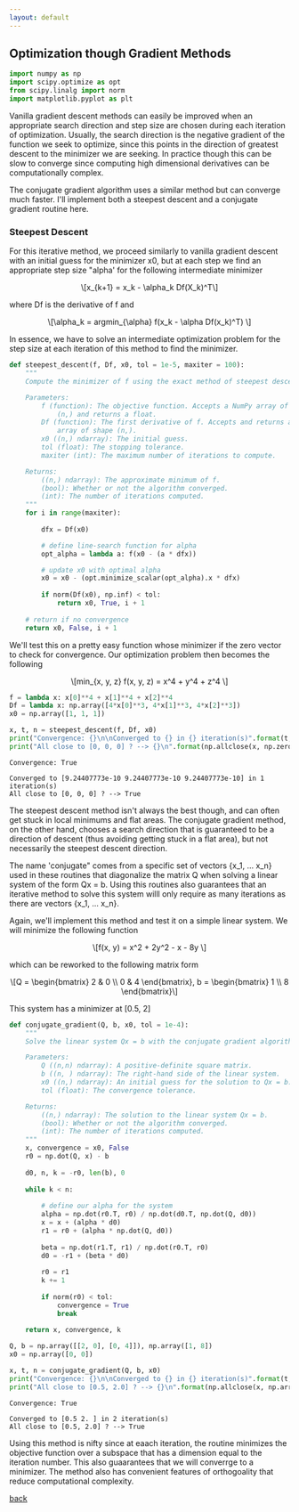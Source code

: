 ```yaml
---
layout: default
---
```


## Optimization though Gradient Methods 

<script type="text/javascript" async="" src="https://cdnjs.cloudflare.com/ajax/libs/mathjax/2.7.4/MathJax.js?config=TeX-MML-AM_CHTML"></script>


```python
import numpy as np 
import scipy.optimize as opt 
from scipy.linalg import norm 
import matplotlib.pyplot as plt 
```

Vanilla gradient descent methods can easily be improved when an appropriate search direction and step size are chosen during each iteration of optimization. Usually, the search direction is the negative gradient of the function we seek to optimize, since this points in the direction of greatest descent to the minimizer we are seeking. In practice though this can be slow to converge since computing high dimensional derivatives can be computationally complex. 

The conjugate gradient algorithm uses a similar method but can converge much faster. I'll implement both a steepest descent and a conjugate gradient routine here. 


### Steepest Descent 

For this iterative method, we proceed similarly to vanilla gradient descent with an initial guess for the minimizer x0, but at each step we find an appropriate step size "alpha' for the following intermediate minimizer
<p><span class="math display">\[x_{k+1} = x_k - \alpha_k Df(X_k)^T\]</span></p>
where Df is the derivative of f and 
<p><span class="math display">\[\alpha_k = argmin_{\alpha} f(x_k - \alpha Df(x_k)^T) \]</span></p>


In essence, we have to solve an intermediate optimization problem for the step size at each iteration of this method to find the minimizer. 


```python
def steepest_descent(f, Df, x0, tol = 1e-5, maxiter = 100):
    """
    Compute the minimizer of f using the exact method of steepest descent.

    Parameters:
        f (function): The objective function. Accepts a NumPy array of shape
            (n,) and returns a float.
        Df (function): The first derivative of f. Accepts and returns a NumPy
            array of shape (n,).
        x0 ((n,) ndarray): The initial guess.
        tol (float): The stopping tolerance.
        maxiter (int): The maximum number of iterations to compute.

    Returns:
        ((n,) ndarray): The approximate minimum of f.
        (bool): Whether or not the algorithm converged.
        (int): The number of iterations computed.
    """
    for i in range(maxiter): 
        
        dfx = Df(x0) 

        # define line-search function for alpha
        opt_alpha = lambda a: f(x0 - (a * dfx))  

        # update x0 with optimal alpha
        x0 = x0 - (opt.minimize_scalar(opt_alpha).x * dfx) 
        
        if norm(Df(x0), np.inf) < tol:  
            return x0, True, i + 1 
    
    # return if no convergence
    return x0, False, i + 1
```

We'll test this on a pretty easy function whose minimizer if the zero vector to check for convergence. Our optimization problem then becomes the following

<p><span class="math display">\[min_{x, y, z} f(x, y, z) = x^4 + y^4 + z^4 \]</span></p>


```python
f = lambda x: x[0]**4 + x[1]**4 + x[2]**4
Df = lambda x: np.array([4*x[0]**3, 4*x[1]**3, 4*x[2]**3])
x0 = np.array([1, 1, 1])

x, t, n = steepest_descent(f, Df, x0)
print("Convergence: {}\n\nConverged to {} in {} iteration(s)".format(t, x, n))
print("All close to [0, 0, 0] ? --> {}\n".format(np.allclose(x, np.zeros(3))))
```

```
Convergence: True

Converged to [9.24407773e-10 9.24407773e-10 9.24407773e-10] in 1 iteration(s)
All close to [0, 0, 0] ? --> True
```



The steepest descent method isn't always the best though, and can often get stuck in local minimums and flat areas. The conjugate gradient method, on the other hand, chooses a search direction that is guaranteed to be a direction of descent (thus avoiding getting stuck in a flat area), but not necessarily the steepest descent direction. 


The name 'conjugate" comes from a specific set of vectors {x_1, ... x_n} used in these routines that diagonalize the matrix Q when solving a linear system of the form Qx = b. Using this routines also guarantees that an iterative method to solve this system willl only require as many iterations as there are vectors {x_1, ... x_n}. 

Again, we'll implement this method and test it on a simple linear system. We will minimize the following function 

<p><span class="math display">\[f(x, y) = x^2 + 2y^2 - x - 8y \]</span></p>

which can be reworked to the following matrix form

<p><span class="math display">\[Q = 
\begin{bmatrix}
2 & 0 \\
0 & 4
\end{bmatrix}, b = \begin{bmatrix}
1 \\
8 
\end{bmatrix}\]</span></p> 

This system has a minimizer at [0.5, 2]


```python
def conjugate_gradient(Q, b, x0, tol = 1e-4):
    """
    Solve the linear system Qx = b with the conjugate gradient algorithm.

    Parameters:
        Q ((n,n) ndarray): A positive-definite square matrix.
        b ((n, ) ndarray): The right-hand side of the linear system.
        x0 ((n,) ndarray): An initial guess for the solution to Qx = b.
        tol (float): The convergence tolerance.

    Returns:
        ((n,) ndarray): The solution to the linear system Qx = b.
        (bool): Whether or not the algorithm converged.
        (int): The number of iterations computed.
    """
    x, convergence = x0, False 
    r0 = np.dot(Q, x) - b
    
    d0, n, k = -r0, len(b), 0
    
    while k < n: 
        
        # define our alpha for the system 
        alpha = np.dot(r0.T, r0) / np.dot(d0.T, np.dot(Q, d0)) 
        x = x + (alpha * d0) 
        r1 = r0 + (alpha * np.dot(Q, d0))
        
        beta = np.dot(r1.T, r1) / np.dot(r0.T, r0)
        d0 = -r1 + (beta * d0) 
        
        r0 = r1 
        k += 1
        
        if norm(r0) < tol: 
            convergence = True
            break 
        
    return x, convergence, k
```

```python
Q, b = np.array([[2, 0], [0, 4]]), np.array([1, 8])
x0 = np.array([0, 0])

x, t, n = conjugate_gradient(Q, b, x0) 
print("Convergence: {}\n\nConverged to {} in {} iteration(s)".format(t, x, n))
print("All close to [0.5, 2.0] ? --> {}\n".format(np.allclose(x, np.array([0.5, 2.0])))) 
```

```
Convergence: True

Converged to [0.5 2. ] in 2 iteration(s)
All close to [0.5, 2.0] ? --> True
``` 

Using this method is nifty since at eaach iteration, the routine minimizes the objective function over a subspace that has a dimension equal to the iteration number. This also guaarantees that we will converrge to a minimizer. The method also has convenient features of orthogoality that reduce computational complexity. 


[back](./) 